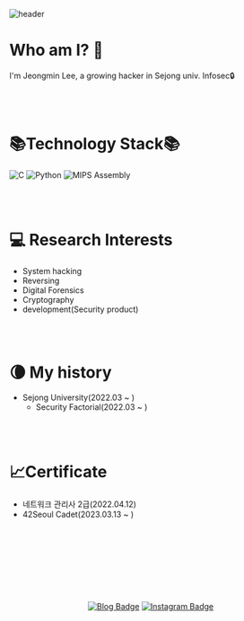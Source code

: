 ![header](https://capsule-render.vercel.app/api?type=waving&color=gradient&height=270&section=header&text=Neutrinox4b1&fontSize=70)

Who am I? 🤔
=================
I'm Jeongmin Lee, a growing hacker in Sejong univ. Infosec🔒

<br>
<br>

📚Technology Stack📚
====================
<p>
<img alt="C" src="https://custom-icon-badges.herokuapp.com/badge/C-03599C.svg?style=for-the-badge&logo=c-in-hexagon&logoColor=white">
<img alt="Python" src="https://img.shields.io/badge/Python-14354C.svg?style=for-the-badge&logo=python&logoColor=white">
<img alt="MIPS Assembly" src="https://custom-icon-badges.herokuapp.com/badge/Assembly-525252.svg?style=for-the-badge&logo=asm-hex&logoColor=white">
</p>
<br>
<br>

💻 Research Interests
======================
* System hacking
* Reversing
* Digital Forensics
* Cryptography
* development(Security product)
<br>
<br>

🌘 My history
=============== 
* Sejong University(2022.03 ~ )
  - Security Factorial(2022.03 ~ )
<br>
<br>

📈Certificate
===============
* 네트워크 관리사 2급(2022.04.12)
* 42Seoul Cadet(2023.03.13 ~ )
<br>
<br>
<br>
<br>
<br>
<br>
<br>
<div align=center>

[![Blog Badge](http://img.shields.io/badge/-Tech%20blog-black?style=flat-square&logo=github&link=https://thfist-1071.tistory.com/)](https://thfist-1071.tistory.com/) 
[![Instagram Badge](https://img.shields.io/badge/-Instagram-dd2a7b?style=flat-square&logo=instagram&logoColor=white&link=https://www.instagram.com/lee_min121/?hl=ko)](https://www.instagram.com/lee_min121/?hl=ko) 
  
</div>
